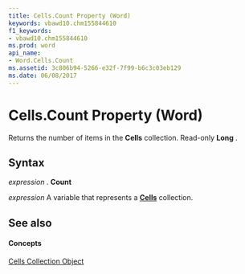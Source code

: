 ```yaml
---
title: Cells.Count Property (Word)
keywords: vbawd10.chm155844610
f1_keywords:
- vbawd10.chm155844610
ms.prod: word
api_name:
- Word.Cells.Count
ms.assetid: 3c806b94-5266-e32f-7f99-b6c3c03eb129
ms.date: 06/08/2017
---
```



# Cells.Count Property (Word)

Returns the number of items in the  **Cells** collection. Read-only **Long** .


## Syntax

 _expression_ . **Count**

 _expression_ A variable that represents a **[Cells](cells-object-word.md)** collection.


## See also


#### Concepts


[Cells Collection Object](cells-object-word.md)


